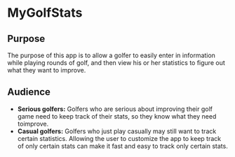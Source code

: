 MyGolfStats
===================

Purpose
-------------------
The purpose of this app is to allow a golfer to easily enter in information while playing rounds of golf, and then view his or her statistics
to figure out what they want to improve.

Audience
------------------
* **Serious golfers:** Golfers who are serious about improving their golf game need to keep track of their stats,
so they know what they need toimprove.
* **Casual golfers:** Golfers who just play casually may still want to track certain statistics. Allowing the user
to customize the app to keep track of only certain stats can make it fast and easy to track only certain stats.
